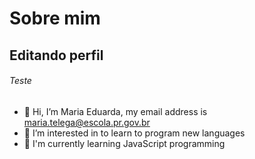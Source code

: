 # Sobre mim 

## Editando perfil

###### Teste

- 👋 Hi, I’m Maria Eduarda, my email address is maria.telega@escola.pr.gov.br
- 👀 I’m interested in to learn to program new languages
- 🌱 I'm currently learning JavaScript programming
<!---
Dudsssssss/Dudsssssss is a ✨ special ✨ repository because its `README.md` (this file) appears on your GitHub profile.
You can click the Preview link to take a look at your changes.
--->
